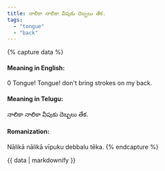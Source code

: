 ```yaml
---
title: నాలికా నాలికా వీపుకు దెబ్బలు తేక.
tags:
  - "tongue"
  - "back"
---
```


{% capture data %}
#### Meaning in English:
0 Tongue! Tongue! don't bring strokes on my back.

#### Meaning in Telugu:
నాలికా నాలికా వీపుకు దెబ్బలు తేక.

#### Romanization:
Nālikā nālikā vīpuku debbalu tēka.
{% endcapture %}

{{ data | markdownify }}

